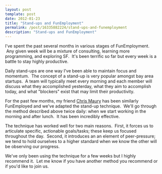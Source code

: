 ```yaml
---
layout: post
template: post
date: 2012-01-23
title: "Stand-ups and FunEmployment"
permalink: /post/16335882224/stand-ups-and-funemployment
description: "Stand-ups and FunEmployment"
---
```

<p>I've spent the past several months in various stages of FunEmployment.  Any given week will be a mixture of consulting, learning more programming, and exploring SF.  It's been terrific so far but every week is a battle to stay highly productive.</p>&#13;
<p>Daily stand-ups are one way I've been able to maintain focus and momentum.  The concept of a stand-up is very popular amongst bay area startups.  A team will typically meet every morning and each member will discuss what they accomplished yesterday, what they aim to accomplish today, and what "blockers" exist that may limit their productivity.</p>&#13;
<p>For the past few months, my friend <a href="http://chrismaury.com/">Chris Maury</a> has been similarly FunEmployed and we've adapted the stand-up technique.  We'll go through the method described above twice daily: when we start working in the morning and after lunch.  It has been incredibly effective.</p>&#13;
<p>The technique has worked well for two main reasons.  First, it forces us to articulate specific, actionable goals/tasks; these keep us focused throughout the day.  Second, it introduces an an element of peer-pressure; we tend to hold ourselves to a higher standard when we know the other will be observing our progress.</p>&#13;
<p>We've only been using the technique for a few weeks but I highly recommend it.  Let me know if you have another method you recommend or if you'd like to join us.</p>&#13;
 